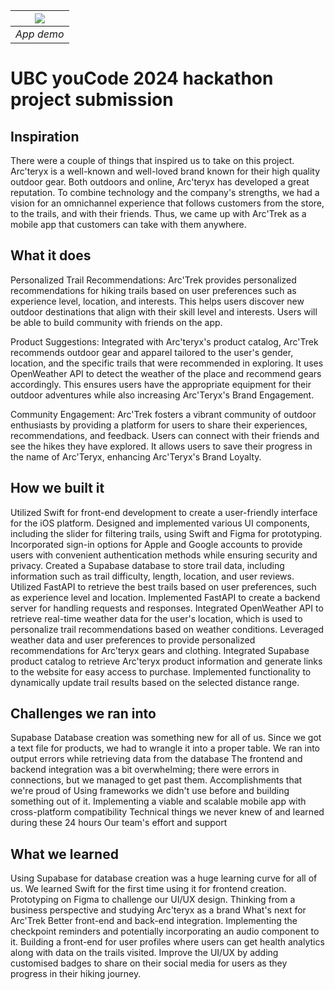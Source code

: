 [![](https://img.youtube.com/vi/pZz0-8p-JW4/0.jpg)](https://www.youtube.com/watch?v=pZz0-8p-JW4) |
|:--:| 
| *App demo* |
# UBC youCode 2024 hackathon project submission
## Inspiration
There were a couple of things that inspired us to take on this project. Arc'teryx is a well-known and well-loved brand known for their high quality outdoor gear. Both outdoors and online, Arc'teryx has developed a great reputation. To combine technology and the company's strengths, we had a vision for an omnichannel experience that follows customers from the store, to the trails, and with their friends. Thus, we came up with Arc'Trek as a mobile app that customers can take with them anywhere.

## What it does
Personalized Trail Recommendations: Arc'Trek provides personalized recommendations for hiking trails based on user preferences such as experience level, location, and interests. This helps users discover new outdoor destinations that align with their skill level and interests. Users will be able to build community with friends on the app.

Product Suggestions: Integrated with Arc'teryx's product catalog, Arc'Trek recommends outdoor gear and apparel tailored to the user's gender, location, and the specific trails that were recommended in exploring. It uses OpenWeather API to detect the weather of the place and recommend gears accordingly. This ensures users have the appropriate equipment for their outdoor adventures while also increasing Arc'Teryx's Brand Engagement.

Community Engagement: Arc'Trek fosters a vibrant community of outdoor enthusiasts by providing a platform for users to share their experiences, recommendations, and feedback. Users can connect with their friends and see the hikes they have explored. It allows users to save their progress in the name of Arc'Teryx, enhancing Arc'Teryx's Brand Loyalty.

## How we built it
Utilized Swift for front-end development to create a user-friendly interface for the iOS platform.
Designed and implemented various UI components, including the slider for filtering trails, using Swift and Figma for prototyping.
Incorporated sign-in options for Apple and Google accounts to provide users with convenient authentication methods while ensuring security and privacy.
Created a Supabase database to store trail data, including information such as trail difficulty, length, location, and user reviews.
Utilized FastAPI to retrieve the best trails based on user preferences, such as experience level and location.
Implemented FastAPI to create a backend server for handling requests and responses.
Integrated OpenWeather API to retrieve real-time weather data for the user's location, which is used to personalize trail recommendations based on weather conditions.
Leveraged weather data and user preferences to provide personalized recommendations for Arc'teryx gears and clothing.
Integrated Supabase product catalog to retrieve Arc'teryx product information and generate links to the website for easy access to purchase.
Implemented functionality to dynamically update trail results based on the selected distance range.
## Challenges we ran into
Supabase Database creation was something new for all of us. Since we got a text file for products, we had to wrangle it into a proper table. We ran into output errors while retrieving data from the database
The frontend and backend integration was a bit overwhelming; there were errors in connections, but we managed to get past them.
Accomplishments that we're proud of
Using frameworks we didn't use before and building something out of it.
Implementing a viable and scalable mobile app with cross-platform compatibility
Technical things we never knew of and learned during these 24 hours
Our team's effort and support
## What we learned
Using Supabase for database creation was a huge learning curve for all of us.
We learned Swift for the first time using it for frontend creation.
Prototyping on Figma to challenge our UI/UX design.
Thinking from a business perspective and studying Arc'teryx as a brand
What's next for Arc'Trek
Better front-end and back-end integration.
Implementing the checkpoint reminders and potentially incorporating an audio component to it.
Building a front-end for user profiles where users can get health analytics along with data on the trails visited. Improve the UI/UX by adding customised badges to share on their social media for users as they progress in their hiking journey.
